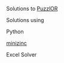 Solutions to [PuzzlOR](http://www.puzzlor.com/About.html)

Solutions using 

Python 

[minizinc](http://www.minizinc.org/)

Excel Solver

